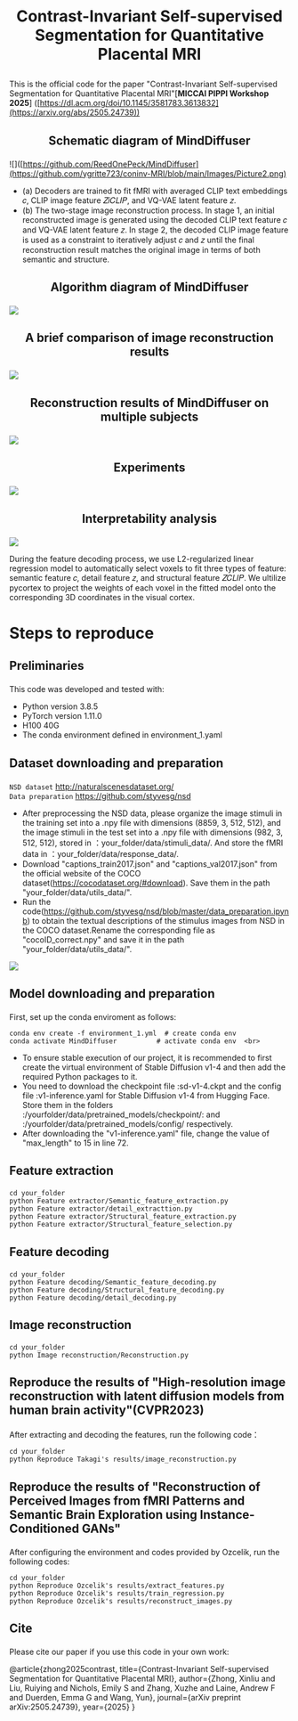 # <p align="center"> Contrast-Invariant Self-supervised Segmentation for Quantitative Placental MRI </p> #
This is the official code for the paper "Contrast-Invariant Self-supervised Segmentation for Quantitative Placental MRI"[**MICCAI PIPPI Workshop 2025**] ([https://dl.acm.org/doi/10.1145/3581783.3613832](https://arxiv.org/abs/2505.24739)) 

## <p align="center">  Schematic diagram of MindDiffuser  </p> ##
![]([https://github.com/ReedOnePeck/MindDiffuser](https://github.com/ygritte723/coninv-MRI/blob/main/Images/Picture2.png)<br>
- (a) Decoders are trained to fit fMRI with averaged CLIP text embeddings 𝑐, CLIP image feature 𝑍𝑖𝐶𝐿𝐼𝑃, and VQ-VAE latent feature 𝑧.
- (b) The two-stage image reconstruction process. In stage 1, an initial reconstructed image is generated using the decoded CLIP text feature 𝑐 and VQ-VAE latent feature 𝑧. In stage 2, the decoded CLIP image feature is used as a constraint to iteratively adjust 𝑐 and 𝑧 until the final reconstruction result matches the original image in terms of both semantic and structure.

## <p align="center">  Algorithm diagram of MindDiffuser  </p> 
![](https://github.com/ReedOnePeck/MindDiffuser/blob/main/Images/A.png)

## <p align="center">  A brief comparison of image reconstruction results </p> 
![](https://github.com/ReedOnePeck/MindDiffuser/blob/main/Images/plane_00.png)

## <p align="center"> Reconstruction results of MindDiffuser on multiple subjects </p>
![](https://github.com/ReedOnePeck/MindDiffuser/blob/main/Images/four_sub_00.png)

## <p align="center">  Experiments  </p> 
![](https://github.com/ReedOnePeck/MindDiffuser/blob/main/Images/1686488621334.png)

## <p align="center"> Interpretability analysis </p>
![](https://github.com/ReedOnePeck/MindDiffuser/blob/main/Images/cortex_sub2_00.png)

During the feature decoding process, we use L2-regularized linear regression model to automatically select voxels to fit three types
of feature: semantic feature 𝑐, detail feature 𝑧, and structural feature 𝑍𝐶𝐿𝐼𝑃. We ultilize pycortex to project the weights of each 
voxel in the fitted model onto the corresponding 3D coordinates in the visual cortex.




# <p> Steps to reproduce</p>



## <p>  Preliminaries  </p> 
This code was developed and tested with:

*  Python version 3.8.5
*  PyTorch version 1.11.0
*  H100 40G
*  The conda environment defined in environment_1.yaml

## <p>  Dataset downloading and preparation </p> 
`NSD dataset` http://naturalscenesdataset.org/  <br>
`Data preparation` https://github.com/styvesg/nsd  <br>
- After preprocessing the NSD data, please organize the image stimuli in the training set into a .npy file with dimensions (8859, 3, 512, 512), and the image stimuli in the test set  into a .npy file with dimensions (982, 3, 512, 512), stored in ：your_folder/data/stimuli_data/. And store the fMRI data in ：your_folder/data/response_data/.
- Download "captions_train2017.json" and "captions_val2017.json" from the official website of the COCO dataset(https://cocodataset.org/#download). Save them in the path "your_folder/data/utils_data/".
- Run the code(https://github.com/styvesg/nsd/blob/master/data_preparation.ipynb) to obtain the textual descriptions of the stimulus images from NSD in the COCO dataset.Rename the corresponding file as "cocoID_correct.npy"  and save it in the path "your_folder/data/utils_data/".

![](https://github.com/ReedOnePeck/MindDiffuser/blob/main/Images/NSD.png)

## <p> Model downloading and preparation  </p>
First, set up the conda enviroment as follows:<br>

    conda env create -f environment_1.yml  # create conda env
    conda activate MindDiffuser          # activate conda env  <br>
- To ensure stable execution of our project, it is recommended to first create the virtual environment of Stable Diffusion v1-4 and then add the required Python packages to it. <br>
- You need to download the checkpoint file :sd-v1-4.ckpt and the config file :v1-inference.yaml for Stable Diffusion v1-4 from Hugging Face. Store them in the folders :/yourfolder/data/pretrained_models/checkpoint/: and :/yourfolder/data/pretrained_models/config/ respectively. <br>
- After downloading the "v1-inference.yaml" file, change the value of "max_length" to 15 in line 72.


## <p> Feature extraction </p>
    cd your_folder
    python Feature extractor/Semantic_feature_extraction.py
    python Feature extractor/detail_extracttion.py
    python Feature extractor/Structural_feature_extraction.py
    python Feature extractor/Structural_feature_selection.py


## <p> Feature decoding </p>
    cd your_folder
    python Feature decoding/Semantic_feature_decoding.py
    python Feature decoding/Structural_feature_decoding.py
    python Feature decoding/detail_decoding.py
    
## <p> Image reconstruction </p>

    cd your_folder
    python Image reconstruction/Reconstruction.py

## <p> Reproduce the results of "High-resolution image reconstruction with latent diffusion models from human brain activity"(CVPR2023)  </p>
After extracting and decoding the features, run the following code：

    cd your_folder
    python Reproduce Takagi's results/image_reconstruction.py
## <p> Reproduce the results of "Reconstruction of Perceived Images from fMRI Patterns and Semantic Brain Exploration using Instance-Conditioned GANs" </p>
After configuring the environment and codes provided by Ozcelik, run the following codes:

    cd your_folder
    python Reproduce Ozcelik's results/extract_features.py
    python Reproduce Ozcelik's results/train_regression.py
    python Reproduce Ozcelik's results/reconstruct_images.py

## <p> Cite </p>
Please cite our paper if you use this code in your own work:<br>

@article{zhong2025contrast,
  title={Contrast-Invariant Self-supervised Segmentation for Quantitative Placental MRI},
  author={Zhong, Xinliu and Liu, Ruiying and Nichols, Emily S and Zhang, Xuzhe and Laine, Andrew F and Duerden, Emma G and Wang, Yun},
  journal={arXiv preprint arXiv:2505.24739},
  year={2025}
}




